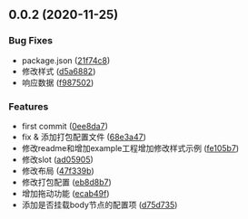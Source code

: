 ## 0.0.2 (2020-11-25)


### Bug Fixes

* package.json ([21f74c8](https://github.com/wxwzl/vue-pictureViewer-pc/commit/21f74c85afefce61a614fe80e17ff8722e4ff151))
* 修改样式 ([d5a6882](https://github.com/wxwzl/vue-pictureViewer-pc/commit/d5a6882194f9deda6413a8dc85951c789d47ea96))
* 响应数据 ([f987502](https://github.com/wxwzl/vue-pictureViewer-pc/commit/f9875029ae82bb8e357c52cbab6dfaf445f77db9))


### Features

* first commit ([0ee8da7](https://github.com/wxwzl/vue-pictureViewer-pc/commit/0ee8da7be3b663e2e60ba1673300c39c3d192ca0))
* fix & 添加打包配置文件 ([68e3a47](https://github.com/wxwzl/vue-pictureViewer-pc/commit/68e3a47f3c0523eded1e27fa3c02f7f83fef6153))
* 修改readme和增加example工程增加修改样式示例 ([fe105b7](https://github.com/wxwzl/vue-pictureViewer-pc/commit/fe105b712f024d5f2bba712175cc5a2e0630cf9c))
* 修改slot ([ad05905](https://github.com/wxwzl/vue-pictureViewer-pc/commit/ad059051e6b46c7ed9db87d8bf9a90ca79eee68f))
* 修改布局 ([47f339b](https://github.com/wxwzl/vue-pictureViewer-pc/commit/47f339ba29684bef261f275b2f321f4368ab759d))
* 修改打包配置 ([eb8d8b7](https://github.com/wxwzl/vue-pictureViewer-pc/commit/eb8d8b7ec47d01c33929e3c909c0186cc3a3188b))
* 增加拖动功能 ([ecab49f](https://github.com/wxwzl/vue-pictureViewer-pc/commit/ecab49f2c55af9debcc60129445c6d3ac8dd5b25))
* 添加是否挂载body节点的配置项 ([d75d735](https://github.com/wxwzl/vue-pictureViewer-pc/commit/d75d7357d2796ba9d5b35739e35a9cd841a6a8eb))



